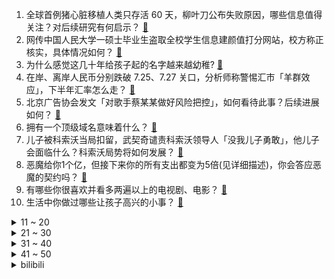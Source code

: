 1. 全球首例猪心脏移植人类只存活 60 天，柳叶刀公布失败原因，哪些信息值得关注？对后续研究有何启示？ [:link:](https://www.zhihu.com/question/609926133)
2. 网传中国人民大学一硕士毕业生盗取全校学生信息建颜值打分网站，校方称正核实，具体情况如何？ [:link:](https://www.zhihu.com/question/609906518)
3. 为什么感觉这几十年给孩子起的名字越来越幼稚? [:link:](https://www.zhihu.com/question/608128511)
4. 在岸、离岸人民币分别跌破 7.25、7.27 关口，分析师称警惕汇市「羊群效应」，下半年汇率怎么走？ [:link:](https://www.zhihu.com/question/609552420)
5. 北京广告协会发文「对歌手蔡某某做好风险把控」，如何看待此事？后续进展如何？ [:link:](https://www.zhihu.com/question/609892459)
6. 拥有一个顶级域名意味着什么？ [:link:](https://www.zhihu.com/question/20091009)
7. 儿子被科索沃当局扣留，武契奇谴责科索沃领导人「没我儿子勇敢」，他儿子会面临什么？科索沃局势将如何发展？ [:link:](https://www.zhihu.com/question/609485354)
8. 恶魔给你1个亿，但接下来你的所有支出都变为5倍(见详细描述)，你会答应恶魔的契约吗？ [:link:](https://www.zhihu.com/question/608441800)
9. 有哪些你很喜欢并看多两遍以上的电视剧、电影？ [:link:](https://www.zhihu.com/question/598839861)
10. 生活中你做过哪些让孩子高兴的小事？ [:link:](https://www.zhihu.com/question/599290662)
<details>
<summary>11 ~ 20</summary>

11. 如何看待越来越多应届生回县城考公？大城市打拼与离家近的安稳工作，你会如何选择？ [:link:](https://www.zhihu.com/question/607786487)
12. 去意大利旅行，有哪些要注意？ [:link:](https://www.zhihu.com/question/54428321)
13. 有哪些带雪的诗句 ？ [:link:](https://www.zhihu.com/question/609547872)
14. 如果重回大一学汉语言文学，你会做什么？ [:link:](https://www.zhihu.com/question/600552109)
15. 《逆水寒》手游公测开启，你的游戏体验如何？ [:link:](https://www.zhihu.com/question/609557879)
16. 你最喜欢李白哪一句诗？ [:link:](https://www.zhihu.com/question/608695345)
17. 离职后要不要把不喜欢的前同事删掉？ [:link:](https://www.zhihu.com/question/607143790)
18. 全球电子产品市场低迷，报道称越南科技制造业陷入困境，已有 4.5 万名产业工人失业，哪些信息值得关注？ [:link:](https://www.zhihu.com/question/609947406)
19. 法国警察射杀少年引骚乱，汽车被烧、数十警察受伤，目前事件调查进展如何？ [:link:](https://www.zhihu.com/question/609226125)
20. 《消失的她》李木子最后为什么自己摘掉了护目镜和氧气罩？ [:link:](https://www.zhihu.com/question/609198847)
</details>
<details>
<summary>21 ~ 30</summary>

21. 三国演义里有哪些很坑的谋士？ [:link:](https://www.zhihu.com/question/332509582)
22. 开场后票价跳水也卖不掉，黄牛把 1700 元的周杰伦演唱会门票直接烧了，称烧了也不卖，如何看待此事？ [:link:](https://www.zhihu.com/question/609780283)
23. 巴黎奥运会一施工现场遭破坏，马赛最大图书馆被烧，马克龙推迟对德访问，法国多地骚乱，背后深层原因有哪些? [:link:](https://www.zhihu.com/question/609892911)
24. 售价33.5万元，坦克500 Hi4-T值得入手吗？ [:link:](https://www.zhihu.com/question/608837406)
25. 电视剧《偷偷藏不住》的剧情是否低幼和尴尬？ [:link:](https://www.zhihu.com/question/607790713)
26. Uzi加入EDG后，EDG进世界赛的可能性有多大？ [:link:](https://www.zhihu.com/question/606486163)
27. 推特限制每日浏览量，未验证账户最多浏览 800 条，马斯克称数据被极端抓取、系统操纵，如何看待此事？ [:link:](https://www.zhihu.com/question/609947405)
28. 法国爆发骚乱，苹果被砸店哄抢，两千辆车被烧，政府出动 4.5 万名警察，中使馆提醒防范，目前情况如何？ [:link:](https://www.zhihu.com/question/609749253)
29. 如何评价肖战和任敏主演的电视剧《玉骨遥》？ [:link:](https://www.zhihu.com/question/609797990)
30. 2023 女篮亚洲杯决赛，中国女篮终结日本 5 连冠，时隔 12 年再夺亚洲杯冠军，如何评价这场比赛？ [:link:](https://www.zhihu.com/question/609920757)
</details>
<details>
<summary>31 ~ 40</summary>

31. 职场上有能力的人为什么经常受到排挤和打压？ [:link:](https://www.zhihu.com/question/602879166)
32. 如何看待2023萨格勒布常规挑战赛平野美宇4：3击败孙颖莎，理性分析一下本场局势? [:link:](https://www.zhihu.com/question/609963538)
33. LLM大模型的fine-tune如何避免过拟合？ [:link:](https://www.zhihu.com/question/604676469)
34. 氧化还原性的本质是什么？与电负性或核外电子有关吗 ？ [:link:](https://www.zhihu.com/question/609170910)
35. 哪些统计学的书让你相见恨晚？ [:link:](https://www.zhihu.com/question/602368094)
36. 宝钗为什么一直劝宝玉读书？ [:link:](https://www.zhihu.com/question/608638962)
37. 鬼灭之刃中的鬼为什么不先用普通武器把自己头砍了？ [:link:](https://www.zhihu.com/question/601884162)
38. 如何反驳“你吃我的，喝我的，就得听我的”之类的言论？ [:link:](https://www.zhihu.com/question/559906927)
39. 人大毕业生被指盗取全校学生信息进行颜值打分，校方称已报警，实际情况如何？若属实将承担什么责任？ [:link:](https://www.zhihu.com/question/609903688)
40. 威少同意以 2 年 780 万的合同回归快船，第二年为球员选项，如何评价他的选择？ [:link:](https://www.zhihu.com/question/609897623)
</details>
<details>
<summary>41 ~ 50</summary>

41. FIFA 越位新规开始试运行攻方全身都比守方靠前才判定为越位，这将给球员带来怎样的影响？ [:link:](https://www.zhihu.com/question/609815031)
42. 如何评价动画《机动战士高达 水星的魔女》第二季第12集（大结局）？ [:link:](https://www.zhihu.com/question/609926694)
43. 如何正确腌咸鸡蛋？ [:link:](https://www.zhihu.com/question/63499356)
44. 进大公司看学历还是看能力? [:link:](https://www.zhihu.com/question/608164942)
45. 美财政部部长耶伦将访华，哪些信息值得关注？ [:link:](https://www.zhihu.com/question/610020971)
46. 赴港开户热再起，有人七点排队等开户，金融机构 8%高息揽储，如何看待这一现象？ [:link:](https://www.zhihu.com/question/609894418)
47. 「全职儿女」按下职场暂停键回家给父母「打工」，如何看待这一现象？是逃避现实还是回归生活？ [:link:](https://www.zhihu.com/question/609890590)
48. 米哈游的「全球同步运营能力」是否是讨论米哈游成功时最被忽略的一个点？ [:link:](https://www.zhihu.com/question/607506484)
49. 《崩坏：星穹铁道》中为什么没有出现明确的日本文化背景的星神？ [:link:](https://www.zhihu.com/question/609217082)
50. 你是从什么时候开始不爱发朋友圈了? [:link:](https://www.zhihu.com/question/602644549)
</details><details>
<summary>bilibili</summary>

</details>